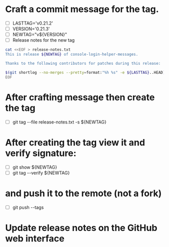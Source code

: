 # Craft a commit message for the tag.
- [ ] LASTTAG='v0.21.2'
- [ ] VERSION='0.21.3'
- [ ] NEWTAG="v${VERSION}"
- [ ] Release notes for the new tag
```bash 
cat <<EOF > release-notes.txt
This is release ${NEWTAG} of console-login-helper-messages.

Thanks to the following contributors for patches during this release: 

$(git shortlog --no-merges --pretty=format:"%h %s" -e ${LASTTAG}..HEAD)
EOF
```
# After crafting message then create the tag
- [ ] git tag --file release-notes.txt -s ${NEWTAG}

# After creating the tag view it and verify signature:
- [ ] git show ${NEWTAG}
- [ ] git tag --verify ${NEWTAG}

# and push it to the remote (not a fork)
- [ ] git push --tags 

# Update release notes on the GitHub web interface
